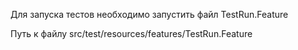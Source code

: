 Для запуска тестов необходимо запустить файл TestRun.Feature

Путь к файлу src/test/resources/features/TestRun.Feature
